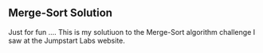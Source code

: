 ## Merge-Sort Solution

Just for fun .... This is my solutiuon to the Merge-Sort algorithm 
challenge I saw at the Jumpstart Labs website. 



